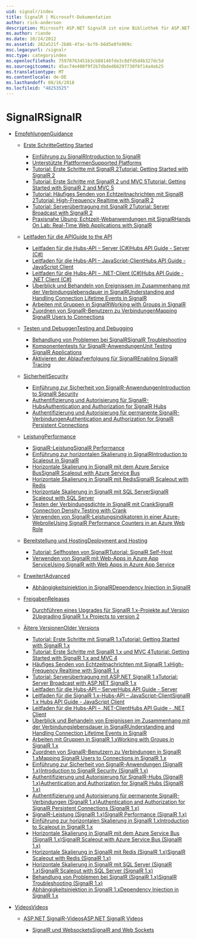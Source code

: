 ```yaml
---
uid: signalr/index
title: SignalR | Microsoft-Dokumentation
author: rick-anderson
description: Microsoft ASP.NET SignalR ist eine Bibliothek für ASP.NET-Entwickler,, die den Prozess des Hinzufügens von Echtzeit-Webfunktionen zu Ihren Anwendungen vereinfacht.
ms.author: riande
ms.date: 10/24/2012
ms.assetid: 282a521f-2b86-4fac-bcf6-b6d5e0fe969c
msc.legacyurl: /signalr
msc.type: categoryindex
ms.openlocfilehash: 75978763451b3cb88146fde3c8dfd5d4b327dc5d
ms.sourcegitcommit: 45ac74e400f9f2b7dbded66297730f6f14a4eb25
ms.translationtype: MT
ms.contentlocale: de-DE
ms.lasthandoff: 08/16/2018
ms.locfileid: "48253525"
---
```

<a name="signalr"></a><span data-ttu-id="a14a3-103">SignalR</span><span class="sxs-lookup"><span data-stu-id="a14a3-103">SignalR</span></span>
====================
- [<span data-ttu-id="a14a3-104">Empfehlungen</span><span class="sxs-lookup"><span data-stu-id="a14a3-104">Guidance</span></span>](overview/index.md)

    - [<span data-ttu-id="a14a3-105">Erste Schritte</span><span class="sxs-lookup"><span data-stu-id="a14a3-105">Getting Started</span></span>](overview/getting-started/index.md)

        - [<span data-ttu-id="a14a3-106">Einführung zu SignalR</span><span class="sxs-lookup"><span data-stu-id="a14a3-106">Introduction to SignalR</span></span>](overview/getting-started/introduction-to-signalr.md)
        - [<span data-ttu-id="a14a3-107">Unterstützte Plattformen</span><span class="sxs-lookup"><span data-stu-id="a14a3-107">Supported Platforms</span></span>](overview/getting-started/supported-platforms.md)
        - [<span data-ttu-id="a14a3-108">Tutorial: Erste Schritte mit SignalR 2</span><span class="sxs-lookup"><span data-stu-id="a14a3-108">Tutorial: Getting Started with SignalR 2</span></span>](overview/getting-started/tutorial-getting-started-with-signalr.md)
        - [<span data-ttu-id="a14a3-109">Tutorial: Erste Schritte mit SignalR 2 und MVC 5</span><span class="sxs-lookup"><span data-stu-id="a14a3-109">Tutorial: Getting Started with SignalR 2 and MVC 5</span></span>](overview/getting-started/tutorial-getting-started-with-signalr-and-mvc.md)
        - [<span data-ttu-id="a14a3-110">Tutorial: Häufiges Senden von Echtzeitnachrichten mit SignalR 2</span><span class="sxs-lookup"><span data-stu-id="a14a3-110">Tutorial: High-Frequency Realtime with SignalR 2</span></span>](overview/getting-started/tutorial-high-frequency-realtime-with-signalr.md)
        - [<span data-ttu-id="a14a3-111">Tutorial: Serverübertragung mit SignalR 2</span><span class="sxs-lookup"><span data-stu-id="a14a3-111">Tutorial: Server Broadcast with SignalR 2</span></span>](overview/getting-started/tutorial-server-broadcast-with-signalr.md)
        - [<span data-ttu-id="a14a3-112">Praxisnahe Übung: Echtzeit-Webanwendungen mit SignalR</span><span class="sxs-lookup"><span data-stu-id="a14a3-112">Hands On Lab: Real-Time Web Applications with SignalR</span></span>](overview/getting-started/real-time-web-applications-with-signalr.md)
    - [<span data-ttu-id="a14a3-113">Leitfaden für die API</span><span class="sxs-lookup"><span data-stu-id="a14a3-113">Guide to the API</span></span>](overview/guide-to-the-api/index.md)

        - [<span data-ttu-id="a14a3-114">Leitfaden für die Hubs-API – Server (C#)</span><span class="sxs-lookup"><span data-stu-id="a14a3-114">Hubs API Guide - Server (C#)</span></span>](overview/guide-to-the-api/hubs-api-guide-server.md)
        - [<span data-ttu-id="a14a3-115">Leitfaden für die Hubs-API – JavaScript-Client</span><span class="sxs-lookup"><span data-stu-id="a14a3-115">Hubs API Guide - JavaScript Client</span></span>](overview/guide-to-the-api/hubs-api-guide-javascript-client.md)
        - [<span data-ttu-id="a14a3-116">Leitfaden für die Hubs-API – .NET-Client (C#)</span><span class="sxs-lookup"><span data-stu-id="a14a3-116">Hubs API Guide - .NET Client (C#)</span></span>](overview/guide-to-the-api/hubs-api-guide-net-client.md)
        - [<span data-ttu-id="a14a3-117">Überblick und Behandeln von Ereignissen im Zusammenhang mit der Verbindungslebensdauer in SignalR</span><span class="sxs-lookup"><span data-stu-id="a14a3-117">Understanding and Handling Connection Lifetime Events in SignalR</span></span>](overview/guide-to-the-api/handling-connection-lifetime-events.md)
        - [<span data-ttu-id="a14a3-118">Arbeiten mit Gruppen in SignalR</span><span class="sxs-lookup"><span data-stu-id="a14a3-118">Working with Groups in SignalR</span></span>](overview/guide-to-the-api/working-with-groups.md)
        - [<span data-ttu-id="a14a3-119">Zuordnen von SignalR-Benutzern zu Verbindungen</span><span class="sxs-lookup"><span data-stu-id="a14a3-119">Mapping SignalR Users to Connections</span></span>](overview/guide-to-the-api/mapping-users-to-connections.md)
    - [<span data-ttu-id="a14a3-120">Testen und Debuggen</span><span class="sxs-lookup"><span data-stu-id="a14a3-120">Testing and Debugging</span></span>](overview/testing-and-debugging/index.md)

        - [<span data-ttu-id="a14a3-121">Behandlung von Problemen bei SignalR</span><span class="sxs-lookup"><span data-stu-id="a14a3-121">SignalR Troubleshooting</span></span>](overview/testing-and-debugging/troubleshooting.md)
        - [<span data-ttu-id="a14a3-122">Komponententests für SignalR-Anwendungen</span><span class="sxs-lookup"><span data-stu-id="a14a3-122">Unit Testing SignalR Applications</span></span>](overview/testing-and-debugging/unit-testing-signalr-applications.md)
        - [<span data-ttu-id="a14a3-123">Aktivieren der Ablaufverfolgung für SignalR</span><span class="sxs-lookup"><span data-stu-id="a14a3-123">Enabling SignalR Tracing</span></span>](overview/testing-and-debugging/enabling-signalr-tracing.md)
    - [<span data-ttu-id="a14a3-124">Sicherheit</span><span class="sxs-lookup"><span data-stu-id="a14a3-124">Security</span></span>](overview/security/index.md)

        - [<span data-ttu-id="a14a3-125">Einführung zur Sicherheit von SignalR-Anwendungen</span><span class="sxs-lookup"><span data-stu-id="a14a3-125">Introduction to SignalR Security</span></span>](overview/security/introduction-to-security.md)
        - [<span data-ttu-id="a14a3-126">Authentifizierung und Autorisierung für SignalR-Hubs</span><span class="sxs-lookup"><span data-stu-id="a14a3-126">Authentication and Authorization for SignalR Hubs</span></span>](overview/security/hub-authorization.md)
        - [<span data-ttu-id="a14a3-127">Authentifizierung und Autorisierung für permanente SignalR-Verbindungen</span><span class="sxs-lookup"><span data-stu-id="a14a3-127">Authentication and Authorization for SignalR Persistent Connections</span></span>](overview/security/persistent-connection-authorization.md)
    - [<span data-ttu-id="a14a3-128">Leistung</span><span class="sxs-lookup"><span data-stu-id="a14a3-128">Performance</span></span>](overview/performance/index.md)

        - [<span data-ttu-id="a14a3-129">SignalR-Leistung</span><span class="sxs-lookup"><span data-stu-id="a14a3-129">SignalR Performance</span></span>](overview/performance/signalr-performance.md)
        - [<span data-ttu-id="a14a3-130">Einführung zur horizontalen Skalierung in SignalR</span><span class="sxs-lookup"><span data-stu-id="a14a3-130">Introduction to Scaleout in SignalR</span></span>](overview/performance/scaleout-in-signalr.md)
        - [<span data-ttu-id="a14a3-131">Horizontale Skalierung in SignalR mit dem Azure Service Bus</span><span class="sxs-lookup"><span data-stu-id="a14a3-131">SignalR Scaleout with Azure Service Bus</span></span>](overview/performance/scaleout-with-windows-azure-service-bus.md)
        - [<span data-ttu-id="a14a3-132">Horizontale Skalierung in SignalR mit Redis</span><span class="sxs-lookup"><span data-stu-id="a14a3-132">SignalR Scaleout with Redis</span></span>](overview/performance/scaleout-with-redis.md)
        - [<span data-ttu-id="a14a3-133">Horizontale Skalierung in SignalR mit SQL Server</span><span class="sxs-lookup"><span data-stu-id="a14a3-133">SignalR Scaleout with SQL Server</span></span>](overview/performance/scaleout-with-sql-server.md)
        - [<span data-ttu-id="a14a3-134">Testen der Verbindungsdichte in SignalR mit Crank</span><span class="sxs-lookup"><span data-stu-id="a14a3-134">SignalR Connection Density Testing with Crank</span></span>](overview/performance/signalr-connection-density-testing-with-crank.md)
        - [<span data-ttu-id="a14a3-135">Verwenden von SignalR-Leistungsindikatoren in einer Azure-Webrolle</span><span class="sxs-lookup"><span data-stu-id="a14a3-135">Using SignalR Performance Counters in an Azure Web Role</span></span>](overview/performance/using-signalr-performance-counters-in-an-azure-web-role.md)
    - [<span data-ttu-id="a14a3-136">Bereitstellung und Hosting</span><span class="sxs-lookup"><span data-stu-id="a14a3-136">Deployment and Hosting</span></span>](overview/deployment/index.md)

        - [<span data-ttu-id="a14a3-137">Tutorial: Selfhosten von SignalR</span><span class="sxs-lookup"><span data-stu-id="a14a3-137">Tutorial: SignalR Self-Host</span></span>](overview/deployment/tutorial-signalr-self-host.md)
        - [<span data-ttu-id="a14a3-138">Verwenden von SignalR mit Web-Apps in Azure App Service</span><span class="sxs-lookup"><span data-stu-id="a14a3-138">Using SignalR with Web Apps in Azure App Service</span></span>](overview/deployment/using-signalr-with-azure-web-sites.md)
    - [<span data-ttu-id="a14a3-139">Erweitert</span><span class="sxs-lookup"><span data-stu-id="a14a3-139">Advanced</span></span>](overview/advanced/index.md)

        - [<span data-ttu-id="a14a3-140">Abhängigkeitsinjektion in SignalR</span><span class="sxs-lookup"><span data-stu-id="a14a3-140">Dependency Injection in SignalR</span></span>](overview/advanced/dependency-injection.md)
    - [<span data-ttu-id="a14a3-141">Freigaben</span><span class="sxs-lookup"><span data-stu-id="a14a3-141">Releases</span></span>](overview/releases/index.md)

        - [<span data-ttu-id="a14a3-142">Durchführen eines Upgrades für SignalR 1.x-Projekte auf Version 2</span><span class="sxs-lookup"><span data-stu-id="a14a3-142">Upgrading SignalR 1.x Projects to version 2</span></span>](overview/releases/upgrading-signalr-1x-projects-to-20.md)
    - [<span data-ttu-id="a14a3-143">Ältere Versionen</span><span class="sxs-lookup"><span data-stu-id="a14a3-143">Older Versions</span></span>](overview/older-versions/index.md)

        - [<span data-ttu-id="a14a3-144">Tutorial: Erste Schritte mit SignalR 1.x</span><span class="sxs-lookup"><span data-stu-id="a14a3-144">Tutorial: Getting Started with SignalR 1.x</span></span>](overview/older-versions/tutorial-getting-started-with-signalr.md)
        - [<span data-ttu-id="a14a3-145">Tutorial: Erste Schritte mit SignalR 1.x und MVC 4</span><span class="sxs-lookup"><span data-stu-id="a14a3-145">Tutorial: Getting Started with SignalR 1.x and MVC 4</span></span>](overview/older-versions/tutorial-getting-started-with-signalr-and-mvc-4.md)
        - [<span data-ttu-id="a14a3-146">Häufiges Senden von Echtzeitnachrichten mit SignalR 1.x</span><span class="sxs-lookup"><span data-stu-id="a14a3-146">High-Frequency Realtime with SignalR 1.x</span></span>](overview/older-versions/tutorial-high-frequency-realtime-with-signalr.md)
        - [<span data-ttu-id="a14a3-147">Tutorial: Serverübertragung mit ASP.NET SignalR 1.x</span><span class="sxs-lookup"><span data-stu-id="a14a3-147">Tutorial: Server Broadcast with ASP.NET SignalR 1.x</span></span>](overview/older-versions/tutorial-server-broadcast-with-aspnet-signalr.md)
        - [<span data-ttu-id="a14a3-148">Leitfaden für die Hubs-API – Server</span><span class="sxs-lookup"><span data-stu-id="a14a3-148">Hubs API Guide - Server</span></span>](overview/older-versions/signalr-1x-hubs-api-guide-server.md)
        - [<span data-ttu-id="a14a3-149">Leitfaden für die SignalR 1.x-Hubs-API – JavaScript-Client</span><span class="sxs-lookup"><span data-stu-id="a14a3-149">SignalR 1.x Hubs API Guide - JavaScript Client</span></span>](overview/older-versions/signalr-1x-hubs-api-guide-javascript-client.md)
        - [<span data-ttu-id="a14a3-150">Leitfaden für die Hubs-API – .NET-Client</span><span class="sxs-lookup"><span data-stu-id="a14a3-150">Hubs API Guide - .NET Client</span></span>](overview/older-versions/signalr-1x-hubs-api-guide-net-client.md)
        - [<span data-ttu-id="a14a3-151">Überblick und Behandeln von Ereignissen im Zusammenhang mit der Verbindungslebensdauer in SignalR</span><span class="sxs-lookup"><span data-stu-id="a14a3-151">Understanding and Handling Connection Lifetime Events in SignalR</span></span>](overview/older-versions/handling-connection-lifetime-events.md)
        - [<span data-ttu-id="a14a3-152">Arbeiten mit Gruppen in SignalR 1.x</span><span class="sxs-lookup"><span data-stu-id="a14a3-152">Working with Groups in SignalR 1.x</span></span>](overview/older-versions/working-with-groups.md)
        - [<span data-ttu-id="a14a3-153">Zuordnen von SignalR-Benutzern zu Verbindungen in SignalR 1.x</span><span class="sxs-lookup"><span data-stu-id="a14a3-153">Mapping SignalR Users to Connections in SignalR 1.x</span></span>](overview/older-versions/mapping-users-to-connections.md)
        - [<span data-ttu-id="a14a3-154">Einführung zur Sicherheit von SignalR-Anwendungen (SignalR 1.x)</span><span class="sxs-lookup"><span data-stu-id="a14a3-154">Introduction to SignalR Security (SignalR 1.x)</span></span>](overview/older-versions/introduction-to-security.md)
        - [<span data-ttu-id="a14a3-155">Authentifizierung und Autorisierung für SignalR-Hubs (SignalR 1.x)</span><span class="sxs-lookup"><span data-stu-id="a14a3-155">Authentication and Authorization for SignalR Hubs (SignalR 1.x)</span></span>](overview/older-versions/hub-authorization.md)
        - [<span data-ttu-id="a14a3-156">Authentifizierung und Autorisierung für permanente SignalR-Verbindungen (SignalR 1.x)</span><span class="sxs-lookup"><span data-stu-id="a14a3-156">Authentication and Authorization for SignalR Persistent Connections (SignalR 1.x)</span></span>](overview/older-versions/persistent-connection-authorization.md)
        - [<span data-ttu-id="a14a3-157">SignalR-Leistung (SignalR 1.x)</span><span class="sxs-lookup"><span data-stu-id="a14a3-157">SignalR Performance (SignalR 1.x)</span></span>](overview/older-versions/signalr-performance.md)
        - [<span data-ttu-id="a14a3-158">Einführung zur horizontalen Skalierung in SignalR 1.x</span><span class="sxs-lookup"><span data-stu-id="a14a3-158">Introduction to Scaleout in SignalR 1.x</span></span>](overview/older-versions/scaleout-in-signalr.md)
        - [<span data-ttu-id="a14a3-159">Horizontale Skalierung in SignalR mit dem Azure Service Bus (SignalR 1.x)</span><span class="sxs-lookup"><span data-stu-id="a14a3-159">SignalR Scaleout with Azure Service Bus (SignalR 1.x)</span></span>](overview/older-versions/scaleout-with-windows-azure-service-bus.md)
        - [<span data-ttu-id="a14a3-160">Horizontale Skalierung in SignalR mit Redis (SignalR 1.x)</span><span class="sxs-lookup"><span data-stu-id="a14a3-160">SignalR Scaleout with Redis (SignalR 1.x)</span></span>](overview/older-versions/scaleout-with-redis.md)
        - [<span data-ttu-id="a14a3-161">Horizontale Skalierung in SignalR mit SQL Server (SignalR 1.x)</span><span class="sxs-lookup"><span data-stu-id="a14a3-161">SignalR Scaleout with SQL Server (SignalR 1.x)</span></span>](overview/older-versions/scaleout-with-sql-server.md)
        - [<span data-ttu-id="a14a3-162">Behandlung von Problemen bei SignalR (SignalR 1.x)</span><span class="sxs-lookup"><span data-stu-id="a14a3-162">SignalR Troubleshooting (SignalR 1.x)</span></span>](overview/older-versions/troubleshooting.md)
        - [<span data-ttu-id="a14a3-163">Abhängigkeitsinjektion in SignalR 1.x</span><span class="sxs-lookup"><span data-stu-id="a14a3-163">Dependency Injection in SignalR 1.x</span></span>](overview/older-versions/dependency-injection.md)
- [<span data-ttu-id="a14a3-164">Videos</span><span class="sxs-lookup"><span data-stu-id="a14a3-164">Videos</span></span>](videos/index.md)

    - [<span data-ttu-id="a14a3-165">ASP.NET SignalR-Videos</span><span class="sxs-lookup"><span data-stu-id="a14a3-165">ASP.NET SignalR Videos</span></span>](videos/getting-started/index.md)

        - [<span data-ttu-id="a14a3-166">SignalR und Websockets</span><span class="sxs-lookup"><span data-stu-id="a14a3-166">SignalR and Web Sockets</span></span>](videos/getting-started/signalr-and-web-sockets.md)
